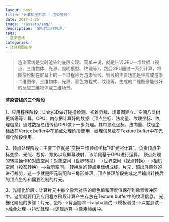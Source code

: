 ```yaml
---
layout: post
title: "计算机图形学 - 渲染管线"
date: 2017-3-25
image: '/assets/img/'
description: 'GPU的工作原理.'
tags:
- 渲染管线
categories:
- 计算机图形学 
---
```


> 渲染管线是实时渲染的底层实现。简单来说，就是告诉GPU一堆数据（视点、三维物体、光源、照明模型、纹理等），然后GPU通过一系列计算，将图像绘制在屏幕上的一个过程称为渲染管线。管线的主要功能是生成或渲染二维图像、三维物体、光源、着色方程式、纹理等。生成的二维图像能很好的反应三维物体或三维场景。

#### 渲染管线的三个阶段

1、应用程序阶段：Unity3D做好碰撞检测、视锥剪裁、场景图建立、空间八叉树更新等等计算，CPU、内存把计算好的数据（顶点坐标、法向量、纹理坐标、纹理信息）通过数据总线传给GPU做下一步处理。其中顶点坐标、法向量、纹理坐标放在Vertex buffer中在顶点处理阶段使用，纹理信息放在Texture buffer中在光栅化阶段使用。

2、顶点处理阶段：主要工作就是“变换三维顶点坐标”和“光照计算”。负责顶点坐标变换、光照、裁剪、投影以及屏幕映射，该阶段基于GPU进行运算。
顶点处理的转换操作和对应空间：对象空间（世界转换）-->世界空间（视点转换）-->相机空间（投影转换）-->裁剪空间。
转换后的顶点坐标组成线、片元，超出屏幕外的进行裁剪，这一步就是图元装配和三角形处理。顶点处理阶段完成之后输出转换后的顶点坐标和需要绘制的片元。

3、光栅化阶段：计算片元中每个像素对应的颜色值和深度值保存到像素缓冲区中。这里就要用到应用程序阶段计算产生存放在Texture buffer中的纹理信息。
光栅化阶段的步骤：片元、坐标-->背面剔除-->alpha测试-->模板测试-->深度测试-->融合处理-->抖动处理-->逻辑运算-->像素帧缓冲。

---

